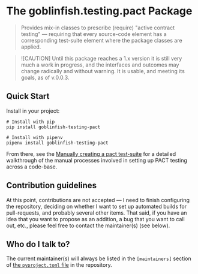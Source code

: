 # The goblinfish.testing.pact Package

> Provides mix-in classes to prescribe (require) "active contract testing" — requiring that every source-code element has a corresponding test-suite element where the package classes are applied.

> ![CAUTION]
> Until this package reaches a 1.x version it is still very much a work in progress, and the interfaces and outcomes may change radically and without warning. It is usable, and meeting its goals, as of v.0.0.3.

## Quick Start

Install in your project:

```shell
# Install with pip
pip install goblinfish-testing-pact
```

```shell
# Install with pipenv
pipenv install goblinfish-testing-pact
```

From there, see the [Manually creating a pact test-suite](MANUAL-SETUP.md) for a detailed walkthrough of the manual processes involved in setting up PACT testing across a code-base.

## Contribution guidelines

At this point, contributions are not accepted — I need to finish configuring the repository, deciding on whether I want to set up automated builds for pull-requests, and probably several other items. That said, if you have an idea that you want to propose as an addition, a bug that you want to call out, etc., please feel free to contact the maintainer(s) (see below).

## Who do I talk to?

The current maintainer(s) will always be listed in the `[maintainers]` section of [the `pyproject.toml` file](https://bitbucket.org/stonefish-software-studio/goblinfish-testing-pact-package/src/main/pyproject.toml) in the repository.

